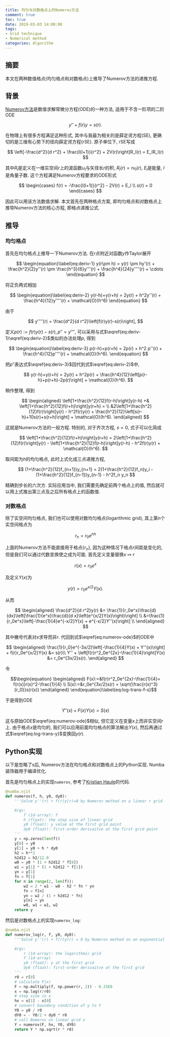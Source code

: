 ```yaml
---
title: 均匀与对数格点上的Numerov方法
comment: true
toc: true
date: 2019-03-03 14:00:00
tags:
- Grid technique
- Numerical method
categories: Algorithm
---
```


## 摘要

本文在两种数值格点(均匀格点和对数格点)上推导了Numerov方法的递推方程.

<!--more-->

## 背景

[Numerov方法](https://en.wikipedia.org/wiki/Numerov%27s_method)是数值求解常微分方程(ODE)的一种方法, 适用于不含一阶项的二阶ODE

$$\begin{equation}
y'' + f(r)y = s(r).
\end{equation}\label{eq:numerov-ode}$$

在物理上有很多方程满足这种形式, 其中与我最为相关的是薛定谔方程(SE), 更确切的是三维有心势下的径向薛定谔方程(rSE). 原子单位下, rSE写成

$$
\left[-\frac{d^2}{d r^2} + \frac{l(l+1)}{r^2} + 2V(r)\right]R_l(r) = E_lR_l(r)
$$

其中$R_l$是定义在一维实空间$r$上的波函数$u_l$与矢径长$r$的积, $R_l(r)=ru_l(r)$, $E_l$是能量, $l$是角量子数. 这个方程满足Numerov方程要求的ODE形式

$$
\begin{cases}
f(r) = -\frac{l(l+1)}{r^2} - 2V(r) + E_l \\
s(r) = 0
\end{cases}
$$

因此可以用该方法数值求解. 本文首先在两种格点方案, 即均匀格点和对数格点上推导Numerov方法的核心方程, 即格点递推公式.

## 推导

### 均匀格点

首先在均匀格点上推导一下Numerov方法. 在$r$点附近对函数$y$作Taylor展开

$$
\begin{equation}\label{eq:deriv-1}
y(r\pm h) = y(r) \pm hy'(r) + \frac{h^2}{2}y''(r) \pm \frac{h^3}{6}y'''(r) + \frac{h^4}{24}y''''(r) + \cdots
\end{equation}
$$

将正负两式相加

$$
\begin{equation}\label{eq:deriv-2}
y(r-h)+y(r+h) = 2y(r) + h^2y''(r) + \frac{h^4}{12}y''''(r) + \mathcal{O}(h^6)
\end{equation}
$$

由于

$$
y''''(r) = \frac{d^2}{d r^2}\left[f(r)y(r)-s(r)\right],
$$

定义$p(r):=f(r)y(r)-s(r), p''=y''''$, 可以采用与式$\eqref{eq:deriv-1}\eqref{eq:deriv-2}$类似的办法处理$p$, 得到

$$
\begin{equation}\label{eq:deriv-3}
p(r-h)+p(r+h) = 2p(r) + h^2 p''(r) + \frac{h^4}{12}p''''(r) + \mathcal{O}(h^6).
\end{equation}
$$

把$p''$表达式$\eqref{eq:deriv-3}$回代到式$\eqref{eq:deriv-2}$中,

$$
y(r-h)+y(r+h) = 2y(r) + h^2p(r) + \frac{h^4}{12}\left[p(r-h)+p(r+h)-2p(r)\right] + \mathcal{O}(h^6).
$$

稍作整理, 得到

$$
\begin{aligned}
\left[1+\frac{h^2}{12}f(r-h)\right]y(r-h) +& \left[1+\frac{h^2}{12}f(r+h)\right]y(r+h) = \\
&2\left[1+\frac{h^2}{12}f(r)\right]y(r) - h^2f(r)y(r) + \frac{h^2}{12}\left[s(r-h)+10s(r)+s(r+h)\right] + \mathcal{O}(h^6).
\end{aligned}
$$

这就是Numerov方法的一般方程. 特别的, 对于齐次方程, $s=0$, 式子可以化简成

$$
\left[1+\frac{h^2}{12}f(r+h)\right]y(r+h) = 2\left[1+\frac{h^2}{12}f(r)\right]y(r) - \left[1+\frac{h^2}{12}f(r-h)\right]y(r-h) - h^2f(r)y(r) + \mathcal{O}(h^6).
$$

取间距为$h$的均匀格点, 此时上式化成三点递推方程,

$$
(1+\frac{h^2}{12}f_{n+1})y_{n+1} = 2(1+\frac{h^2}{12}f_n)y_i - (1+\frac{h^2}{12}f_{n-1})y_{n-1} - h^2f_n y_n
$$

精确到步长的六次方. 实际应用当中, 我们需要先确定前两个格点上的值, 然后就可以用上式推出第三点及之后所有格点上的函数值.

### 对数格点

除了实空间均匀格点, 我们也可以使用对数均匀格点(logarithmic grid), 其上第n个实空间格点为

$$
r_n = r_0 e^{nh}
$$

上面的Numerov方法不能直接用于格点$\{r_n\}$, 因为这种情况下格点$r$间距是变化的, 但是我们可以通过代数变换使之成为可能. 首先定义变量替换$x\mapsto r$

$$
r(x) = r_0e^x
$$

及定义$Y(x)$为

$$\begin{equation}
y(r) = r_0e^{x/2}Y(x).
\end{equation}\label{eq:log-trans-y}$$

从而

$$
\begin{aligned}
\frac{d^2}{d r^2}y(r) &= \frac{1}{r_0e^x}\frac{d}{dx}\left[\frac{1}{e^x}\frac{d}{d x}\left(e^{x/2}Y(x)\right)\right] \\
&=\frac{1}{r_0e^x}\left[-\frac{1}{4}e^{-x/2}Y(x) + e^{-x/2}Y''(x)\right] \\
\end{aligned}
$$

其中撇号代表对$x$求导而非$r$. 代回到式$\eqref{eq:numerov-ode}$的ODE中

$$
\begin{aligned}
\frac{1}{r_0}e^{-3x/2}\left[-\frac{1}{4}Y(x) + Y''(x)\right] + f(r)r_0e^{x/2}Y(x) &= s(r)\\
Y'' + \left[f(r)r^2_0e^{2x}-\frac{1}{4}\right]Y(x) &= r_0e^{3x/2}s(r).
\end{aligned}
$$

令

$$\begin{equation}
\begin{aligned}
F(x):=&f(r)r^2_0e^{2x}-\frac{1}{4}= f(r(x))r(x)^2-\frac{1}{4} \\
S(x):=&r_0e^{3x/2}s(r) = \sqrt{\frac{r(x)^3}{r_0}}s(r(x))
\end{aligned}
\end{equation}\label{eq:log-trans-f-s}$$

于是得到ODE

$$
Y''(x) + F(x)Y(x) = S(x)
$$

这与原始ODE$\eqref{eq:numerov-ode}$相似, 但它定义在变量$x$上而非实空间$r$上. 由于格点$x$是均匀的, 我们可以应用前面均匀格点的算法解出$Y(x)$, 然后再通过式$\eqref{eq:log-trans-y}$变换回$y(r)$.

## Python实现

以下是忽略了s后, Numerov方法在均匀格点和对数格点上的Python实现. Numba装饰器用于编译优化.

首先是均匀格点上的实现`numerov`, 参考了[Kristjan Haule](https://www.physics.rutgers.edu/grad/509/src_prog/hmw/Hydrogen.html)的代码.

```python
@numba.njit
def numerov(f, h, y0, dy0):
    '''Solve y''(r) + f(r)y(r)=0 by Numerov method on a linear r grid

    Args:
        f (1d-array): f
        h (float): the step size of linear grid
        y0 (float): y value at the first grid point
        dy0 (float): first-order derivaitve at the first grid point
    '''
    y = np.zeros(len(f))
    y[0] = y0
    y[1] = y0 + h * dy0
    h2 = h**2
    h2d12 = h2/12.0
    w0 = y0 * (1 + h2d12 * f[0])
    w1 = y[1] * (1 + h2d12 * f[1])
    yn = y[1]
    fn = f[1]
    for n in range(2, len(f)):
        w2 = 2 * w1 - w0 - h2 * fn * yn
        fn = f[n]
        yn = w2 / (1 + h2d12 * fn)
        y[n] = yn
        w0, w1 = w1, w2
    return y
```

然后是对数格点上的实现`numerov_log`:

```python
@numba.njit
def numerov_log(r, f, y0, dy0):
    '''Solve y''(r) + f(r)y(r) = 0 by Numerov method on an exponential r grid

    Args:
        r (1d-array): the logarithmic grid
        f (1d-array)
        y0 (float): y at the first grid
        dy0 (float): first-order derivaitve at the first grid
    '''
    r0 = r[0]
    # calculate F(x)
    F = np.multiply(f, np.power(r, 2)) - 0.25E0
    x = np.log(r/r0)
    # step size in x
    hx = x[1] - x[0]
    # convert boundary condition of y to Y
    Y0 = y0 / r0
    dY0 = - Y0/2 + dy0 * r0
    # call Numerov on linear grid x
    Y = numerov(F, hx, Y0, dY0)
    return Y * np.sqrt(r * r0)
```